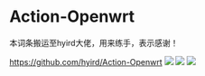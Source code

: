 # Action-Openwrt

本词条搬运至hyird大佬，用来练手，表示感谢！

https://github.com/hyird/Action-Openwrt
![](https://github.com/hyird/Action-Openwrt/workflows/Openwrt-AutoBuild/badge.svg)
![](https://img.shields.io/github/downloads/hyird/Action-Openwrt/total)
![](https://img.shields.io/github/v/release/hyird/Action-Openwrt)
